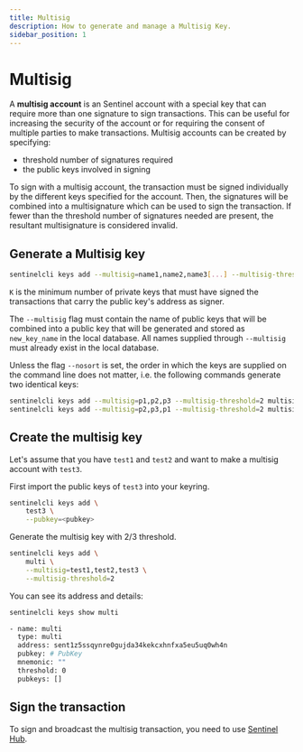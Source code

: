 ```yaml
---
title: Multisig
description: How to generate and manage a Multisig Key.
sidebar_position: 1
---
```


# Multisig

A **multisig account** is an Sentinel account with a special key that can require more than one signature to sign transactions. This can be useful for increasing the security of the account or for requiring the consent of multiple parties to make transactions. Multisig accounts can be created by specifying:

- threshold number of signatures required
- the public keys involved in signing

To sign with a multisig account, the transaction must be signed individually by the different keys specified for the account. Then, the signatures will be combined into a multisignature which can be used to sign the transaction. If fewer than the threshold number of signatures needed are present, the resultant multisignature is considered invalid.

## Generate a Multisig key

```bash
sentinelcli keys add --multisig=name1,name2,name3[...] --multisig-threshold=K new_key_name
```

`K` is the minimum number of private keys that must have signed the transactions that carry the public key's address as signer.

The `--multisig` flag must contain the name of public keys that will be combined into a public key that will be generated and stored as `new_key_name` in the local database. All names supplied through `--multisig` must already exist in the local database.

Unless the flag `--nosort` is set, the order in which the keys are supplied on the command line does not matter, i.e. the following commands generate two identical keys:

```bash
sentinelcli keys add --multisig=p1,p2,p3 --multisig-threshold=2 multisig_address
sentinelcli keys add --multisig=p2,p3,p1 --multisig-threshold=2 multisig_address
```

## Create the multisig key

Let's assume that you have `test1` and `test2` and want to make a multisig account with `test3`.

First import the public keys of `test3` into your keyring.

```sh
sentinelcli keys add \
    test3 \
    --pubkey=<pubkey>
```

Generate the multisig key with 2/3 threshold.

```sh
sentinelcli keys add \
    multi \
    --multisig=test1,test2,test3 \
    --multisig-threshold=2
```

You can see its address and details:

```sh
sentinelcli keys show multi

- name: multi
  type: multi
  address: sent1z5ssqynre0gujda34kekcxhnfxa5eu5uq0wh4n
  pubkey: # PubKey
  mnemonic: ""
  threshold: 0
  pubkeys: []
```

## Sign the transaction

To sign and broadcast the multisig transaction, you need to use [Sentinel Hub](/sentinel-hub).